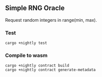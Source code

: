 ## Simple RNG Oracle
Request random integers in range(min, max).

### Test
```
cargo +nightly test
```

### Compile to wasm

```
cargo +nightly contract build
cargo +nightly contract generate-metadata
```
